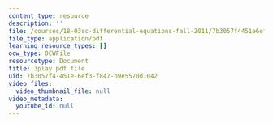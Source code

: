 ```yaml
---
content_type: resource
description: ''
file: /courses/18-03sc-differential-equations-fall-2011/7b3057f4451e6ef3f847b9e5570d1042_z-meBrqcy_I.pdf
file_type: application/pdf
learning_resource_types: []
ocw_type: OCWFile
resourcetype: Document
title: 3play pdf file
uid: 7b3057f4-451e-6ef3-f847-b9e5570d1042
video_files:
  video_thumbnail_file: null
video_metadata:
  youtube_id: null
---
```

